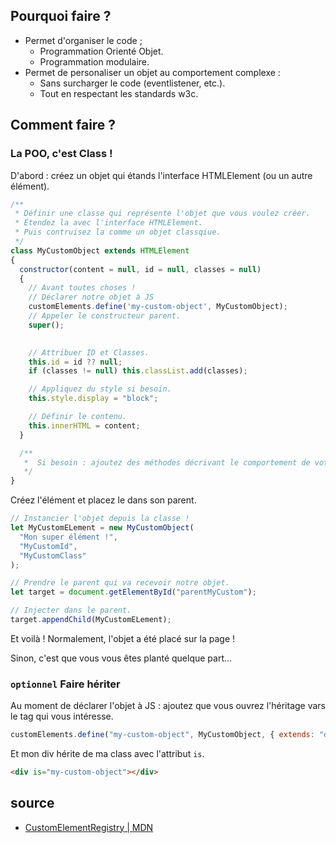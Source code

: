 ## Pourquoi faire ?

- Permet d'organiser le code ;
  - Programmation Orienté Objet.
  - Programmation modulaire.
- Permet de personaliser un objet au comportement complexe :
  - Sans surcharger le code (eventlistener, etc.).
  - Tout en respectant les standards w3c.

## Comment faire ?

### La POO, c'est Class !

D'abord : créez un objet qui étands l'interface HTMLElement (ou un autre élément).

```js
/**
 * Définir une classe qui représente l'objet que vous voulez créer.
 * Étendez la avec l'interface HTMLElement.
 * Puis contruisez la comme un objet classqiue.
 */
class MyCustomObject extends HTMLElement 
{
  constructor(content = null, id = null, classes = null) 
  {
    // Avant toutes choses !
    // Déclarer notre objet à JS
    customElements.define('my-custom-object', MyCustomObject);
    // Appeler le constructeur parent.
    super();
        

    // Attribuer ID et Classes.
    this.id = id ?? null;
    if (classes != null) this.classList.add(classes);

    // Appliquez du style si besoin.
    this.style.display = "block";

    // Définir le contenu.
    this.innerHTML = content;
  }

  /**
   *  Si besoin : ajoutez des méthodes décrivant le comportement de votre objet.
   */
}
```

Créez l'élément et placez le dans son parent.

```js
// Instancier l'objet depuis la classe !
let MyCustomELement = new MyCustomObject(
  "Mon super élément !",
  "MyCustomId",
  "MyCustomClass"
);

// Prendre le parent qui va recevoir notre objet.
let target = document.getElementById("parentMyCustom");

// Injecter dans le parent.
target.appendChild(MyCustomELement);
```

Et voilà ! Normalement, l'objet a été placé sur la page !

Sinon, c'est que vous vous êtes planté quelque part...

### `optionnel` **Faire hériter**

Au moment de déclarer l'objet à JS : ajoutez que vous ouvrez l'héritage vars le tag qui vous intéresse.

```js
customElements.define("my-custom-object", MyCustomObject, { extends: "div" });
```

Et mon div hérite de ma class avec l'attribut `is`.

```html
<div is="my-custom-object"></div>
```

## source

- [CustomElementRegistry | MDN](https://developer.mozilla.org/en-US/docs/Web/API/CustomElementRegistry/define)
